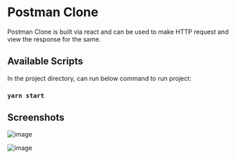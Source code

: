 # Postman Clone

Postman Clone is built via react and can be used to make HTTP request and view the response for the same.

## Available Scripts

In the project directory, can run below command to run project:

### `yarn start`

## Screenshots
![image](https://user-images.githubusercontent.com/12964174/124342491-08b36b00-dbe2-11eb-88c8-1c675c731431.png)

![image](https://user-images.githubusercontent.com/12964174/124342482-f1747d80-dbe1-11eb-9d0a-34d232bf4089.png)


